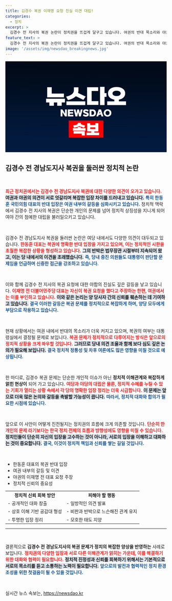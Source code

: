 ```yaml
---
title: 김경수 복권 이재명 요청 진실 이견 대립!
categories:
  - 정치
excerpt: >
  김경수 전 지사의 복권 논란이 정치권을 뜨겁게 달구고 있습니다. 여권의 반대 목소리와 야권의 진실공방이 얽히며 갈등이 심화되고 있는데, 과연 진실은 무엇일까요? 클릭해 자세한 내용을 확인해보세요!
feature_text: >
  김경수 전 지사의 복권 논란이 정치권을 뜨겁게 달구고 있습니다. 여권의 반대 목소리와 야권의 진실공방이 얽히며 갈등이 심화되고 있는데, 과연 진실은 무엇일까요? 클릭해 자세한 내용을 확인해보세요!
image: '/assets/img/newsdao_breakingnews.jpg'
---
```


<p><img src="/assets/img/newsdao_breakingnews.jpg" alt="koreaapp 속보" /></p>

<h2 data-ke-size="size26">김경수 전 경남도지사 복권을 둘러싼 정치적 논란</h2>

<p data-ke-size="size16">&nbsp;</p>

<p><b><span style="color: #ee2323;">최근 정치권에서는 김경수 전 경남도지사 복권에 대한 다양한 의견이 오가고 있습니다.</span></b> <b><span style="background-color: #21538527;">여권과 야권의 의견이 서로 엇갈리며 복잡한 입장 차이를 드러내고 있습니다.</span></b> <b><span style="color: #1a5490;">특히 한동훈 국민의힘 대표의 반대 입장은 여권 내부의 갈등을 심화시키고 있습니다.</span></b> 정치적 맥락에서 김경수 전 지사의 복권은 단순한 개인의 문제를 넘어 정치적 상징성을 지니게 되어 여야 간의 첨예한 대립을 불러일으키고 있습니다.</p>

<p data-ke-size="size16">&nbsp;</p>

<p>김경수 전 경남도지사 복권을 둘러싼 논란은 여당 내에서도 다양한 의견이 대두되고 있습니다. <b><span style="color: #ee2323;">한동훈 대표는 복권에 명확한 반대 입장을 가지고 있으며, 이는 정치적인 시한을 초월한 복잡한 상황을 형성하고 있습니다.</span></b> <b><span style="background-color: #21538527;">그의 반박은 법무장관 시절부터 지속되어 왔고, 이는 당 내에서의 이견을 초래했습니다.</span></b> <b><span style="color: #1a5490;">즉, 당내 중진 의원들도 대통령이 판단할 문제임을 언급하며 신중한 접근을 강조하고 있습니다.</span></b> </p>

<p data-ke-size="size16">&nbsp;</p>

<p>이와 함께 김경수 전 지사의 복권 요청에 대한 야합의 진실도 깊은 갈등을 낳고 있습니다. <b><span style="color: #ee2323;">이재명 전 더불어민주당 대표는 자신이 복권 요청을 했다고 주장하는 한편, 여권에서는 이를 부인하고 있습니다.</span></b> <b><span style="background-color: #21538527;">이와 같은 논리는 양 당사자 간의 신뢰를 훼손하는 데 기여하고 있습니다.</span></b> <b><span style="color: #1a5490;">결국 이러한 갈등은 복권 문제를 정치적으로 복잡하게 하며, 양당 모두에게 부담으로 작용하고 있습니다.</span></b></p>

<p data-ke-size="size16">&nbsp;</p>

<p>현재 상황에서는 여권 내에서 반대의 목소리가 더욱 커지고 있으며, 복권의 여부는 대통령실에서 결정될 문제로 보입니다. <b><span style="color: #ee2323;">복권 문제가 정치적으로 다루어지는 방식은 앞으로의 정치적 상황을 크게 좌우할 것입니다.</span></b> <b><span style="background-color: #21538527;">그러므로 당내 의견 조율과 함께 보다 심도 깊은 논의가 필요해 보입니다.</span></b> <b><span style="color: #1a5490;">결국 정치적 정통성 및 차후 여론에도 많은 영향을 미칠 것으로 예상됩니다.</span></b> </p>

<p data-ke-size="size16">&nbsp;</p>

<p>한 마디로, 김경수 복권 문제는 단순한 개인적 이슈가 아닌 <b>정치적 이해관계와 복잡하게 얽힌 현상이</b> 되어 가고 있습니다. <b><span style="color: #ee2323;">여당과 야당의 대립은 물론, 정치적 수혜를 누릴 수 있는 기회가 열리는 상황 속에서 각 당의 명확한 입장 정리는 더욱 시급합니다.</span></b> <b><span style="background-color: #21538527;">이 문제는 앞으로 더욱 많은 논의와 갈등을 촉발할 가능성이 큽니다.</span></b> <b><span style="color: #1a5490;">따라서, 정치적 대화와 합의가 필요한 시점에 있습니다.</span></b> </p>

<p data-ke-size="size16">&nbsp;</p>

<p>앞으로 이 사안이 어떻게 진전될지는 정치권의 흐름에 크게 의존할 것입니다. <b><span style="color: #ee2323;">단순히 한 개인의 문제 라기보다는 한국 정치 전체의 흐름과 방향성에도 영향을 미칠 수 있습니다.</span></b> <b><span style="background-color: #21538527;">정치인들이 단순히 자신의 입장을 고수하는 것이 아니라, 서로의 입장을 이해하고 대화하는 것이 중요합니다.</span></b> <b><span style="color: #1a5490;">결국, 이것이 정치적 책임과 신뢰를 쌓는 길일 것입니다.</span></b> </p>

<p data-ke-size="size16">&nbsp;</p>

<ul>
    <li>한동훈 대표의 복권 반대 입장</li>
    <li>여권 내부의 갈등 및 이견</li>
    <li>야권의 이재명 전 대표 요청 주장</li>
    <li>정치적 신뢰의 중요성</li>
</ul>

<table>
    <tr>
        <td style="text-align: center; height: 17px;"><b>정치적 신뢰 회복 방안</b></td>
        <td style="text-align: center; height: 17px;"><b>피해야 할 행동</b></td>
    </tr>
    <tr>
        <td>- 공개적인 대화 창출</td>
        <td>- 일방적인 의견 발표</td>
    </tr>
    <tr>
        <td>- 상호 이해 기반 공감대 형성</td>
        <td>- 비판과 반박으로 느슨해진 관계 유지</td>
    </tr>
    <tr>
        <td>- 투명한 입장 정리</td>
        <td>- 모호한 태도 지양</td>
    </tr>
</table>

<hr>

<p data-ke-size="size16">&nbsp;</p>

<p>결론적으로 <b>김경수 전 경남도지사의 복권 문제가 정치의 복잡한 양상을 반영하는</b> 사례로 보입니다. <b><span style="color: #ee2323;">정치권의 다양한 입장과 서로 다른 이해관계가 얽히는 가운데, 이를 해결하기 위한 대화와 협력이 필요합니다.</span></b> <b><span style="background-color: #21538527;">정치적 진정성과 신뢰를 회복하기 위해서는 기본적으로 서로의 목소리를 듣고 소통하는 노력이 필요합니다.</span></b> <b><span style="color: #1a5490;">앞으로의 발전과 협력적인 정치 환경 조성을 위한 첫걸음이 될 수 있을 것입니다.</span></b> </p>

<p data-ke-size="size16">&nbsp;</p>
실시간 뉴스 속보는, <a href="https://newsdao.kr" rel="dofollow">https://newsdao.kr</a>


